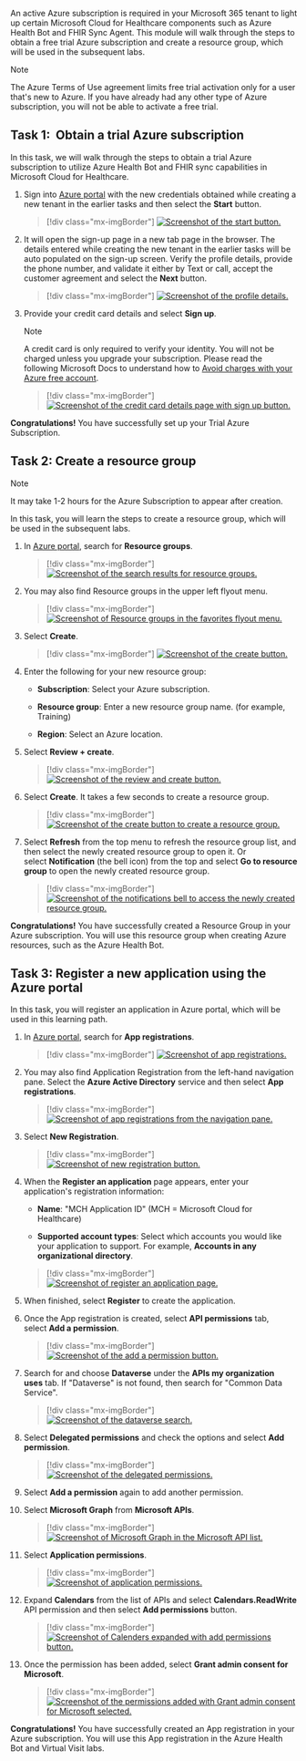 An active Azure subscription is required in your Microsoft 365 tenant to light up certain Microsoft Cloud for Healthcare components such as Azure Health Bot and FHIR Sync Agent. This module will walk through the steps to obtain a free trial Azure subscription and create a resource group, which will be used in the subsequent labs.

> [!NOTE]
> The Azure Terms of Use agreement limits free trial activation only for a user that's new to Azure. If you have already had any other type of Azure subscription, you will not be able to activate a free trial.

## Task 1:  Obtain a trial Azure subscription

In this task, we will walk through the steps to obtain a trial Azure subscription to utilize Azure Health Bot and FHIR sync capabilities in Microsoft Cloud for Healthcare.   

1.  Sign into [Azure portal](https://portal.azure.com/?azure-portal=true) with the new credentials obtained while creating a new tenant in the earlier tasks and then select the **Start** button. 

	> [!div class="mx-imgBorder"]
	> [![Screenshot of the start button.](../media/start-button.png)](../media/start-button.png#lightbox)

1.  It will open the sign-up page in a new tab page in the browser. The details entered while creating the new tenant in the earlier tasks will be auto populated on the sign-up screen. Verify the profile details, provide the phone number, and validate it either by Text or call, accept the customer agreement and select the **Next** button.

	> [!div class="mx-imgBorder"]
	> [![Screenshot of the profile details.](../media/profile-details.png)](../media/profile-details.png#lightbox)

1.  Provide your credit card details and select **Sign up**.

	> [!NOTE]
	>  A credit card is only required to verify your identity. You will not be charged unless you upgrade your subscription. Please read the following Microsoft Docs to understand how to [Avoid charges with your Azure free account](/azure/cost-management-billing/manage/avoid-charges-free-account/?azure-portal=true).
	
	> [!div class="mx-imgBorder"]
	> [![Screenshot of the credit card details page with sign up button.](../media/card-details.png)](../media/card-details.png#lightbox)

**Congratulations!** You have successfully set up your Trial Azure Subscription.

## Task 2: Create a resource group

> [!NOTE]
> It may take 1-2 hours for the Azure Subscription to appear after creation.

In this task, you will learn the steps to create a resource group, which will be used in the subsequent labs. 

1.  In [Azure portal](https://portal.azure.com/?azure-portal=true), search for **Resource groups**.

	> [!div class="mx-imgBorder"]
	> [![Screenshot of the search results for resource groups.](../media/resource-groups-search.png)](../media/resource-groups-search.png#lightbox)

1.  You may also find Resource groups in the upper left flyout menu.

	> [!div class="mx-imgBorder"]
	> [![Screenshot of Resource groups in the favorites flyout menu.](../media/favorites-menu.png)](../media/favorites-menu.png#lightbox)

1.  Select **Create**.

	> [!div class="mx-imgBorder"]
	> [![Screenshot of the create button.](../media/create-button.png)](../media/create-button.png#lightbox)

1.  Enter the following for your new resource group:

    -   **Subscription**: Select your Azure subscription.

    -   **Resource group**: Enter a new resource group name. (for example, Training)

    -   **Region**: Select an Azure location.

1.  Select **Review + create**.

	> [!div class="mx-imgBorder"]
	> [![Screenshot of the review and create button.](../media/review-create.png)](../media/review-create.png#lightbox)

1.  Select **Create**. It takes a few seconds to create a resource group.
 
	> [!div class="mx-imgBorder"]
	> [![Screenshot of the create button to create a resource group.](../media/create-resource-group.png)](../media/create-resource-group.png#lightbox)

1.  Select **Refresh** from the top menu to refresh the resource group list, and then select the newly created resource group to open it. Or select **Notification** (the bell icon) from the top and select **Go to resource group** to open the newly created resource group.

	> [!div class="mx-imgBorder"]
	> [![Screenshot of the notifications bell to access the newly created resource group.](../media/bell.png)](../media/bell.png#lightbox)

**Congratulations!** You have successfully created a Resource Group in your Azure subscription. You will use this resource group when creating Azure resources, such as the Azure Health Bot.

## Task 3: Register a new application using the Azure portal

In this task, you will register an application in Azure portal, which will be used in this learning path. 

1. In [Azure portal](https://portal.azure.com/?azure-portal=true), search for **App registrations**.

	> [!div class="mx-imgBorder"]
	> [![Screenshot of app registrations.](../media/app-registrations.png)](../media/app-registrations.png#lightbox)

1. You may also find Application Registration from the left-hand navigation pane. Select the **Azure Active Directory** service and then select **App registrations**.

	> [!div class="mx-imgBorder"]
	> [![Screenshot of app registrations from the navigation pane.](../media/app-registrations-navigation.png)](../media/app-registrations-navigation.png#lightbox)

1. Select **New Registration**.

	> [!div class="mx-imgBorder"]
	> [![Screenshot of new registration button.](../media/new-registration.png)](../media/new-registration.png#lightbox)

1. When the **Register an application** page appears, enter your application's registration information:

    -   **Name**: "MCH Application ID" (MCH = Microsoft Cloud for Healthcare)

    -   **Supported account types**: Select which accounts you would like your application to support. For example, **Accounts in any organizational directory**.

	> [!div class="mx-imgBorder"]
	> [![Screenshot of register an application page.](../media/register-application.png)](../media/register-application.png#lightbox)

1. When finished, select **Register** to create the application.

1. Once the App registration is created, select **API permissions** tab, select **Add a permission**.

	> [!div class="mx-imgBorder"]
	> [![Screenshot of the add a permission button.](../media/add-permission.png)](../media/add-permission.png#lightbox)

1. Search for and choose **Dataverse** under the **APIs my organization uses** tab. If "Dataverse" is not found, then search for "Common Data Service".

	> [!div class="mx-imgBorder"]
	> [![Screenshot of the dataverse search.](../media/dataverse-search.png)](../media/dataverse-search.png#lightbox)

1. Select **Delegated permissions** and check the options and select **Add permission**.

	> [!div class="mx-imgBorder"]
	> [![Screenshot of the delegated permissions.](../media/delegated-permissions.png)](../media/delegated-permissions.png#lightbox)

1. Select **Add a permission** again to add another permission.

1. Select **Microsoft Graph** from **Microsoft APIs**.

	> [!div class="mx-imgBorder"]
	> [![Screenshot of Microsoft Graph in the Microsoft API list.](../media/graph.png)](../media/graph.png#lightbox)

1. Select **Application permissions**.

	> [!div class="mx-imgBorder"]
	> [![Screenshot of application permissions.](../media/application-permissions.png)](../media/application-permissions.png#lightbox)

1. Expand **Calendars** from the list of APIs and select **Calendars.ReadWrite** API permission and then select **Add permissions** button.

	> [!div class="mx-imgBorder"]
	> [![Screenshot of Calenders expanded with add permissions button.](../media/request-permission.png)](../media/request-permission.png#lightbox)

1. Once the permission has been added, select **Grant admin consent for Microsoft**.

	> [!div class="mx-imgBorder"]
	> [![Screenshot of the permissions added with Grant admin consent for Microsoft selected.](../media/consent.png)](../media/consent.png#lightbox)

**Congratulations!** You have successfully created an App registration in your Azure subscription. You will use this App registration in the Azure Health Bot and Virtual Visit labs.

